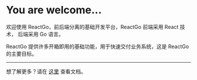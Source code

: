# You are welcome...

欢迎使用 ReactGo，前后端分离的基础开发平台，ReactGo 前端采用 React 技术，
后端采用 Go 语言。

ReactGo 提供许多开箱即用的基础功能，用于快速交付业务系统，这是 ReactGo 的主要目标。

---

想了解更多？请在 [这里](https://reactgo.kross.work) 查看文档。
